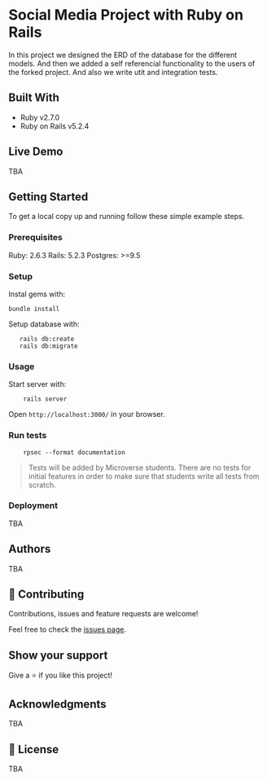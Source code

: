 # Social Media Project with Ruby on Rails

In this project we designed the ERD of the database for the different models. And then we added a self referencial functionality to the users of the forked project. And also we write utit and integration tests. 

## Built With

- Ruby v2.7.0
- Ruby on Rails v5.2.4

## Live Demo

TBA


## Getting Started

To get a local copy up and running follow these simple example steps.

### Prerequisites

Ruby: 2.6.3
Rails: 5.2.3
Postgres: >=9.5

### Setup

Instal gems with:

```
bundle install
```

Setup database with:

```
   rails db:create
   rails db:migrate
```



### Usage

Start server with:

```
    rails server
```

Open `http://localhost:3000/` in your browser.

### Run tests

```
    rpsec --format documentation
```

> Tests will be added by Microverse students. There are no tests for initial features in order to make sure that students write all tests from scratch.

### Deployment

TBA

## Authors

TBA

## 🤝 Contributing

Contributions, issues and feature requests are welcome!

Feel free to check the [issues page](issues/).

## Show your support

Give a ⭐️ if you like this project!

## Acknowledgments

TBA

## 📝 License

TBA

